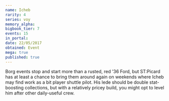 ```yaml
---
name: Icheb
rarity: 4
series: voy
memory_alpha:
bigbook_tier: 7
events: 15
in_portal:
date: 22/05/2017
obtained: Event
mega: true
published: true
---
```


Borg events stop and start more than a rusted, red '36 Ford, but ST:Picard has at least a chance to bring them around again on weekends where Icheb may find work as a bit player shuttle pilot. His lede should be double stat-boosting collections, but with a relatively pricey build, you might opt to level him after other daily-useful crew.
